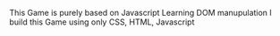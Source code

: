 This Game is purely based on Javascript 
Learning DOM manupulation I build this Game 
using only CSS, HTML, Javascript 
